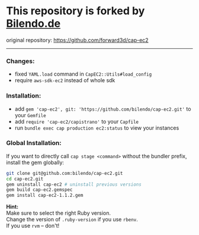# This repository is forked by [Bilendo.de](http://www.bilendo.de)
original repository: https://github.com/forward3d/cap-ec2

---

### Changes:
- fixed `YAML.load` command in `CapEC2::Utils#load_config`
- require `aws-sdk-ec2` instead of whole sdk


### Installation:
- add `gem 'cap-ec2', git: 'https://github.com/bilendo/cap-ec2.git'` to your `Gemfile`
- add `require 'cap-ec2/capistrano'` to your `Capfile`
- run `bundle exec cap production ec2:status` to view your instances


### Global Installation:
If you want to directly call `cap stage <command>` without the bundler prefix,  
install the gem globally:
```bash
git clone git@github.com:bilendo/cap-ec2.git
cd cap-ec2.git
gem uninstall cap-ec2 # uninstall previous versions
gem build cap-ec2.gemspec
gem install cap-ec2-1.1.2.gem
```

**Hint:**  
Make sure to select the right Ruby version.  
Change the version of `.ruby-version` if you use `rbenv`.  
If you use `rvm` – don't!

